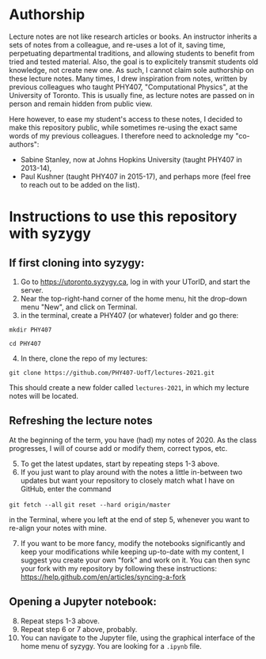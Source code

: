 # Authorship

Lecture notes are not like research articles or books. An instructor inherits a sets of notes from a colleague, and re-uses a lot of it, saving time, perpetuating departmental traditions, and allowing students to benefit from tried and tested material. Also, the goal is to explicitely transmit students old knowledge, not create new one. As such, I cannot claim sole authorship on these lecture notes. Many times, I drew inspiration from notes, written by previous colleagues who taught PHY407, "Computational Physics", at the University of Toronto. This is usually fine, as lecture notes are passed on in person and remain hidden from public view.

Here however, to ease my student's access to these notes, I decided to make this repository public, while sometimes re-using the exact same words of my previous colleagues. I therefore need to acknoledge my "co-authors":

* Sabine Stanley, now at Johns Hopkins University (taught PHY407 in 2013-14),
* Paul Kushner (taught PHY407 in 2015-17),
and perhaps more (feel free to reach out to be added on the list).

# Instructions to use this repository with syzygy

## If first cloning into syzygy:

1. Go to https://utoronto.syzygy.ca, log in with your UTorID, and start the server.
2. Near the top-right-hand corner of the home menu, hit the drop-down menu "New", and click on Terminal.
3. in the terminal, create a PHY407 (or whatever) folder and go there:

  `mkdir PHY407`

  `cd PHY407`

4. In there, clone the repo of my lectures:

  `git clone https://github.com/PHY407-UofT/lectures-2021.git`

  This should create a new folder called `lectures-2021`, in which my lecture notes will be located.

## Refreshing the lecture notes

At the beginning of the term, you have (had) my notes of 2020. As the class progresses, I will of course add or modify them, correct typos, etc.

5. To get the latest updates, start by repeating steps 1-3 above.
6. If you just want to play around with the notes a little in-between two updates but want your repository to closely match what I have on GitHub, enter the command 

  `git fetch --all`
  `git reset --hard origin/master`

  in the Terminal, where you left at the end of step 5, whenever you want to re-align your notes with mine.

7. If you want to be more fancy, modify the notebooks significantly and keep your modifications while keeping up-to-date with my content, I suggest you create your own "fork" and work on it. You can then sync your fork with my repository by following these instructions: https://help.github.com/en/articles/syncing-a-fork

## Opening a Jupyter notebook:

8. Repeat steps 1-3 above.
9. Repeat step 6 or 7 above, probably.
10. You can navigate to the Jupyter file, using the graphical interface of the home menu of syzygy. You are looking for a `.ipynb` file.
